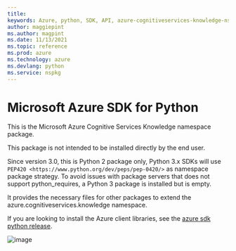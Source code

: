 ```yaml
---
title: 
keywords: Azure, python, SDK, API, azure-cognitiveservices-knowledge-nspkg, nspkg
author: maggiepint
ms.author: magpint
ms.date: 11/13/2021
ms.topic: reference
ms.prod: azure
ms.technology: azure
ms.devlang: python
ms.service: nspkg
---
```


# Microsoft Azure SDK for Python

This is the Microsoft Azure Cognitive Services Knowledge namespace
package.

This package is not intended to be installed directly by the end user.

Since version 3.0, this is Python 2 package only, Python 3.x SDKs will
use `PEP420 <https://www.python.org/dev/peps/pep-0420/>` as
namespace package strategy. To avoid issues with package servers that
does not support python_requires, a Python 3 package is installed but
is empty.

It provides the necessary files for other packages to extend the
azure.cognitiveservices.knowledge namespace.

If you are looking to install the Azure client libraries, see the
[azure sdk python release](https://aka.ms/azsdk/python/all).

![image](https://azure-sdk-impressions.azurewebsites.net/api/impressions/azure-sdk-for-python%2Fazure-cognitiveservices-knowledge-nspkg%2FREADME.png)

